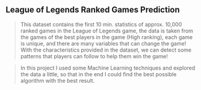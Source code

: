 ## League of Legends Ranked Games Prediction

> This dataset contains the first 10 min. statistics of approx. 10,000 ranked games in the League of Legends game, the data is taken from the games of the best players in the game (High ranking), each game is unique, and there are many variables that can change the game!<br>
With the characteristics provided in the dataset, we can detect some patterns that players can follow to help them win the game!

> In this project I used some Machine Learning techniques and explored the data a little, so that in the end I could find the best possible algorithm with the best result.


